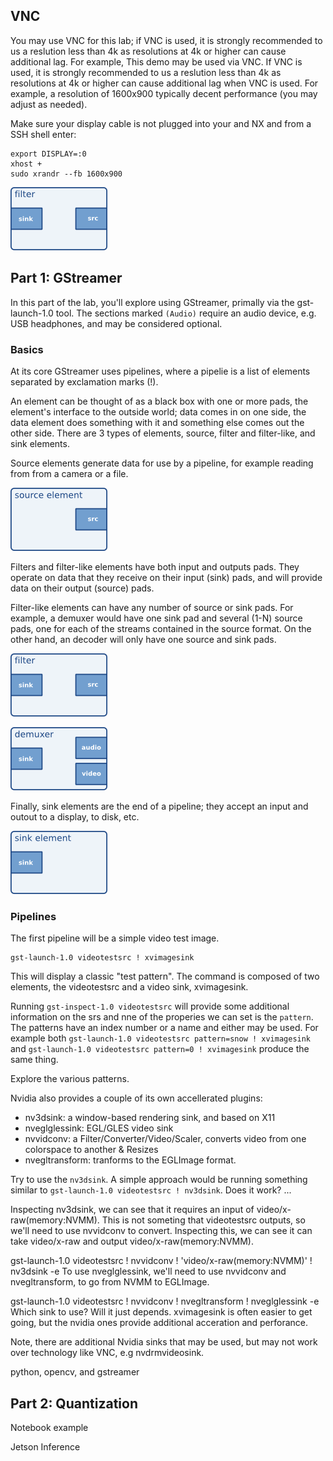 ## VNC 
You may use VNC for this lab; if VNC is used, it is strongly recommended to us a reslution less than 4k as resolutions at 4k or higher can cause additional lag.
For example, 
This demo may be used via VNC. If VNC is used, it is strongly recommended to us a reslution less than 4k as resolutions at 4k or higher can cause additional lag when VNC is used. For example, a resolution of 1600x900 typically decent performance (you may adjust as needed).

Make sure your display cable is not plugged into your and NX and from a SSH shell enter: 
```
export DISPLAY=:0
xhost +
sudo xrandr --fb 1600x900
```
![Filter element](images/filter-element.png)

## Part 1: GStreamer

In this part of the lab, you'll explore using GStreamer, primally via the gst-launch-1.0 tool.  The sections marked `(Audio)` require an audio device, e.g. USB headphones, and may be considered optional.  

### Basics
At its core GStreamer uses pipelines, where a pipelie is a list of elements separated by exclamation marks (!). 

An element can be thought of as a black box with one or more pads, the element's interface to the outside world; data comes in on one side, the data element does something with it and something else comes out the other side.  There are 3 types of elements, source, filter and filter-like, and sink elements.

Source elements generate data for use by a pipeline, for example reading from from a camera or a file. 

![Filter element](images/src-element.png)


Filters and filter-like elements have both input and outputs pads. They operate on data that they receive on their input (sink) pads, and will provide data on their output (source) pads.


Filter-like elements can have any number of source or sink pads.  For example, a demuxer would have one sink pad and several (1-N) source pads, one for each of the  streams contained in the source format. On the other hand, an decoder will only have one source and sink pads.

![Filter element](images/filter-element.png)


![Filter element](images/filter-element-multi.png)


Finally, sink elements are the end of a pipeline; they accept an input and outout to a display, to disk, etc.

![Filter element](images/sink-element.png)


### Pipelines

The first pipeline will be a simple video test image. 
```
gst-launch-1.0 videotestsrc ! xvimagesink
```

This will display a classic "test pattern". The command is composed of two elements, the videotestsrc and a video sink, xvimagesink.

Running `gst-inspect-1.0 videotestsrc` will provide some additional information on the srs and nne of the properies we can set is the `pattern`.
The patterns have an index number or a name and either may be used.  For example both `gst-launch-1.0 videotestsrc pattern=snow ! xvimagesink` and `gst-launch-1.0 videotestsrc pattern=0 ! xvimagesink` produce the same thing.

Explore the various patterns.

Nvidia also provides a couple of its own accellerated plugins:

- nv3dsink: a window-based rendering sink, and based on X11
- nveglglessink: EGL/GLES video sink
- nvvidconv: a Filter/Converter/Video/Scaler, converts video from one colorspace to another & Resizes
- nvegltransform: tranforms to the EGLImage format.

Try to use the `nv3dsink`.  A simple approach would be running something similar to `gst-launch-1.0 videotestsrc ! nv3dsink`.  Does it work?  ...

Inspecting nv3dsink, we can see that it requires an input of video/x-raw(memory:NVMM).
This is not someting that videotestsrc outputs, so we'll need to use nvvidconv to convert. Inspecting this, we can see it can take video/x-raw and output video/x-raw(memory:NVMM).

gst-launch-1.0 videotestsrc ! nvvidconv ! 'video/x-raw(memory:NVMM)' ! nv3dsink -e
To use nveglglessink, we'll need to use nvvidconv and nvegltransform, to go from NVMM to EGLImage.

gst-launch-1.0 videotestsrc ! nvvidconv ! nvegltransform ! nveglglessink -e
Which sink to use? Will it just depends. xvimagesink is often easier to get going, but the nvidia ones provide additional acceration and perforance.

Note, there are additional Nvidia sinks that may be used, but may not work over technology like VNC, e.g nvdrmvideosink.



python, opencv, and gstreamer

## Part 2: Quantization
Notebook example

Jetson Inference
